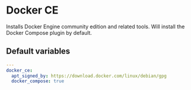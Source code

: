 # Docker CE
Installs Docker Engine community edition and related tools. Will install the Docker Compose plugin by default.

<!--ROLEVARS-->
## Default variables
```yaml
---
docker_ce:
  apt_signed_by: https://download.docker.com/linux/debian/gpg
  docker_compose: true

```

<!--ENDROLEVARS-->
